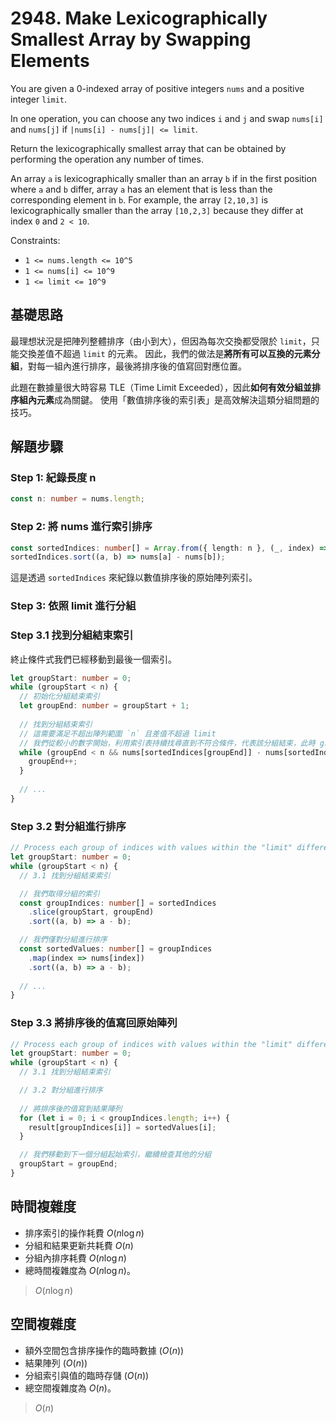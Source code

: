 # 2948. Make Lexicographically Smallest Array by Swapping Elements

You are given a 0-indexed array of positive integers `nums` and a positive integer `limit`.

In one operation, you can choose any two indices `i` and `j` and swap `nums[i]` and `nums[j]` 
if `|nums[i] - nums[j]| <= limit`.

Return the lexicographically smallest array that can be obtained by performing the operation any number of times.

An array `a` is lexicographically smaller than an array `b` 
if in the first position where `a` and `b` differ, 
array `a` has an element that is less than the corresponding element in `b`. 
For example, the array `[2,10,3]` is lexicographically smaller than the array `[10,2,3]` because 
they differ at index `0` and `2 < 10`.

Constraints:

- `1 <= nums.length <= 10^5`
- `1 <= nums[i] <= 10^9`
- `1 <= limit <= 10^9`

## 基礎思路

最理想狀況是把陣列整體排序（由小到大），但因為每次交換都受限於 `limit`，只能交換差值不超過 `limit` 的元素。
因此，我們的做法是**將所有可以互換的元素分組**，對每一組內進行排序，最後將排序後的值寫回對應位置。

此題在數據量很大時容易 TLE（Time Limit Exceeded），因此**如何有效分組並排序組內元素**成為關鍵。
使用「數值排序後的索引表」是高效解決這類分組問題的技巧。

## 解題步驟

### Step 1: 紀錄長度 n

```typescript
const n: number = nums.length;
```

### Step 2: 將 nums 進行索引排序

```typescript
const sortedIndices: number[] = Array.from({ length: n }, (_, index) => index);
sortedIndices.sort((a, b) => nums[a] - nums[b]);
```
這是透過 `sortedIndices` 來紀錄以數值排序後的原始陣列索引。

### Step 3: 依照 limit 進行分組

### Step 3.1 找到分組結束索引

終止條件式我們已經移動到最後一個索引。

```typescript
let groupStart: number = 0;
while (groupStart < n) {
  // 初始化分組結束索引
  let groupEnd: number = groupStart + 1;
  
  // 找到分組結束索引
  // 這需要滿足不超出陣列範圍 `n` 且差值不超過 limit
  // 我們從較小的數字開始，利用索引表持續找尋直到不符合條件，代表該分組結束，此時 groupEnd 即為分組結束索引
  while (groupEnd < n && nums[sortedIndices[groupEnd]] - nums[sortedIndices[groupEnd - 1]] <= limit) {
    groupEnd++;
  }
  
  // ...
}
```

### Step 3.2 對分組進行排序

```typescript
// Process each group of indices with values within the "limit" difference
let groupStart: number = 0;
while (groupStart < n) {
  // 3.1 找到分組結束索引

  // 我們取得分組的索引
  const groupIndices: number[] = sortedIndices
    .slice(groupStart, groupEnd)
    .sort((a, b) => a - b);

  // 我們僅對分組進行排序
  const sortedValues: number[] = groupIndices
    .map(index => nums[index])
    .sort((a, b) => a - b);
  
  // ...
}
```

### Step 3.3 將排序後的值寫回原始陣列

```typescript
// Process each group of indices with values within the "limit" difference
let groupStart: number = 0;
while (groupStart < n) {
  // 3.1 找到分組結束索引

  // 3.2 對分組進行排序
  
  // 將排序後的值寫到結果陣列
  for (let i = 0; i < groupIndices.length; i++) {
    result[groupIndices[i]] = sortedValues[i];
  }

  // 我們移動到下一個分組起始索引，繼續檢查其他的分組
  groupStart = groupEnd;
}
```

## 時間複雜度

- 排序索引的操作耗費 $O(n \log n)$
- 分組和結果更新共耗費 $O(n)$
- 分組內排序耗費 $O(n \log n)$
- 總時間複雜度為 $O(n \log n)$。

> $O(n \log n)$

## 空間複雜度

- 額外空間包含排序操作的臨時數據 ($O(n)$)
- 結果陣列 ($O(n)$)
- 分組索引與值的臨時存儲 ($O(n)$)
- 總空間複雜度為 $O(n)$。

> $O(n)$
